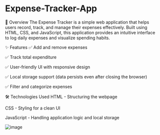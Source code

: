 # Expense-Tracker-App
📌 Overview
The Expense Tracker is a simple web application that helps users record, track, and manage their expenses effectively. Built using HTML, CSS, and JavaScript, this application provides an intuitive interface to log daily expenses and visualize spending habits.

✨ Features
✅ Add and remove expenses

✅ Track total expenditure

✅ User-friendly UI with responsive design

✅ Local storage support (data persists even after closing the browser)

✅ Filter and categorize expenses

🛠️ Technologies Used
HTML - Structuring the webpage

CSS - Styling for a clean UI

JavaScript - Handling application logic and local storage

![image](https://github.com/user-attachments/assets/a2e53db7-b972-45f8-9126-ef9e08e809d9)

